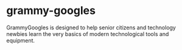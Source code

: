 # grammy-googles
GrammyGoogles is designed to help senior citizens and technology newbies learn the very basics of modern technological tools and equipment.

